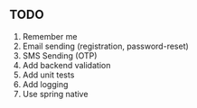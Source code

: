 ## TODO
1. Remember me
2. Email sending (registration, password-reset)
3. SMS Sending (OTP)
4. Add backend validation
5. Add unit tests
6. Add logging
7. Use spring native
    
